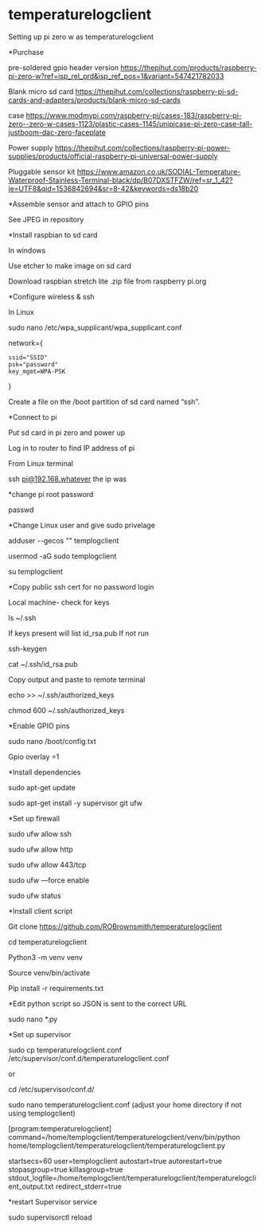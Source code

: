 # temperaturelogclient
Setting up pi zero w as temperaturelogclient 

*Purchase

pre-soldered gpio header version
https://thepihut.com/products/raspberry-pi-zero-w?ref=isp_rel_prd&isp_ref_pos=1&variant=547421782033

Blank micro sd card
https://thepihut.com/collections/raspberry-pi-sd-cards-and-adapters/products/blank-micro-sd-cards

case
https://www.modmypi.com/raspberry-pi/cases-183/raspberry-pi-zero--zero-w-cases-1123/plastic-cases-1145/unipicase-pi-zero-case-tall-justboom-dac-zero-faceplate

Power supply 
https://thepihut.com/collections/raspberry-pi-power-supplies/products/official-raspberry-pi-universal-power-supply

Pluggable sensor kit
https://www.amazon.co.uk/SODIAL-Temperature-Waterproof-Stainless-Terminal-black/dp/B07DXSTFZW/ref=sr_1_42?ie=UTF8&qid=1536842694&sr=8-42&keywords=ds18b20

*Assemble sensor and attach to GPIO pins

See JPEG in repository

*Install raspbian to sd card 

In windows

Use etcher to make image on sd card

Download raspbian stretch lite .zip file from raspberry pi.org

*Configure wireless & ssh 

In Linux 

sudo nano /etc/wpa_supplicant/wpa_supplicant.conf

network={

    ssid="SSID"
    psk="password"
    key_mgmt=WPA-PSK

}

Create a file on the /boot partition of sd card named “ssh”.

*Connect to pi 

Put sd card in pi zero and power up

Log in to router to find IP address of pi

From Linux terminal

ssh pi@192.168.whatever the ip was

*change pi root password 

passwd 

*Change Linux user and give sudo privelage 

adduser --gecos "" templogclient 

usermod -aG sudo templogclient 

su templogclient 

*Copy public ssh cert for no password login 

Local machine- check for keys

ls ~/.ssh

If keys present will list id_rsa.pub
If not run

ssh-keygen

cat ~/.ssh/id_rsa.pub

Copy output and paste to remote terminal

echo <paste key> >> ~/.ssh/authorized_keys

chmod 600 ~/.ssh/authorized_keys

*Enable GPIO pins 

sudo nano /boot/config.txt

Gpio overlay =1

*Install dependencies  

sudo apt-get update

sudo apt-get install -y supervisor git ufw 

*Set up firewall 

sudo ufw allow ssh 

sudo ufw allow http

sudo ufw allow 443/tcp

sudo ufw —force enable

sudo ufw status

*Install client script 

Git clone https://github.com/ROBrownsmith/temperaturelogclient

cd temperaturelogclient

Python3 -m venv venv 

Source venv/bin/activate

Pip install -r requirements.txt

*Edit python script so JSON is sent to the correct URL  

sudo nano *.py

*Set up supervisor 

sudo cp temperaturelogclient.conf /etc/supervisor/conf.d/temperaturelogclient.conf

or

cd /etc/supervisor/conf.d/

sudo nano temperaturelogclient.conf
(adjust your home directory if not using templogclient)

[program:temperaturelogclient]
command=/home/templogclient/temperaturelogclient/venv/bin/python home/templogclient/temperaturelogclient/temperaturelogclient.py

startsecs=60
user=templogclient
autostart=true
autorestart=true
stopasgroup=true
killasgroup=true
stdout_logfile=/home/templogclient/temperaturelogclient/temperaturelogclient_output.txt
redirect_stderr=true

*restart Supervisor service

sudo supervisorctl reload

